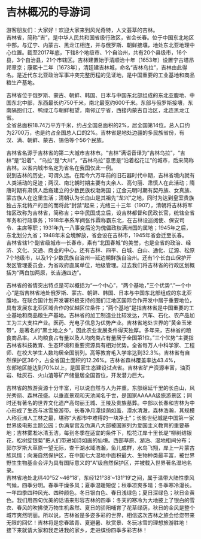 # 吉林概况的导游词  
游客朋友们：大家好！欢迎大家来到风光奇特，人文荟萃的吉林。  
吉林省，简称“吉”，是中华人民共和国省级行政区，省会长春。位于中国东北地区中部，与辽宁、内蒙古、黑龙江相连，并与俄罗斯、朝鲜接壤，地处东北亚地理中心位置。截至2017年底，下辖8个地级市、1个自治州，共有20个县级市，16个县，3个自治县，21个市辖区。吉林建置始于清顺治十年（1653年）设置宁古塔昂邦章京；康熙十二年（1673年），清廷建吉林城，命名“吉林乌拉”，吉林由此得名。是近代东北亚政治军事冲突完整历程的见证地，是中国重要的工业基地和商品粮生产基地。  

吉林省位于俄罗斯、蒙古、朝鲜、韩国、日本与中国东北部组成的东北亚腹地、中国东北中部，东西最长约750千米，南北最宽约600千米。东部与俄罗斯接壤，东南隔图们江、鸭绿江与朝鲜相望，南邻辽宁省，西接内蒙古自治区，北连黑龙江省。  
全省总面积18.74万平方千米，约占全国总面积的2%，居全国第14位。总人口约为2700万，也是约占全国总人口的2%。吉林省是地处边疆的多民族省份，有汉、满、朝鲜、蒙古、锡伯等个56个民族。  

吉林省名源于吉林省的第二大城市吉林市。“吉林”满语音译为“吉林乌拉”，“吉林”是“沿着”、“乌拉”是“大川”，“吉林乌拉”意思是“沿着松花江”的城市，后来简称吉林。以省内城市名定为省名在我国仅此一例。  
说到吉林的历史，可谓久远。在距今六万年前的旧石器时代中期，吉林省境内就有人类活动的足迹；两汉、南北朝时期主要有夫余人、高句丽、肃慎人在此活动；隋唐时期有肃慎人后裔建立的少数民族权渤海国；辽金元明时期有契丹族、女真族、蒙古族人在这里生活；清朝认为长白山是其祖先“龙兴”之地，同时为达到皇室贵族独占东北特产的目的而将此“封禁”起来；光绪三十三年（1907），清朝将吉林将军辖区改称为吉林省，简称吉；中华民国成立后，设吉林都督和民政长官，统辖全省军务和行政事务；1918年奉系军阀张作霖称霸东北，在吉林设巡阅使、保安司令、主席等职；1931年九一八事变后沦为傀儡政权满洲国的属地；1945年之后，东北划分九省；1948年末全境解放，省会设在吉林市，1945年省会迁至长春。  
吉林省辖1个副省级城市—长春市，素有“北国春城”的美誉，也是全省的政治、经济、文化、交通、商业的中心。还有吉林、四平、白城、白山、通化、辽源、松原7个地级市，以及1个少数民族自治州—延边朝鲜族自治州。还有1个长白山保护开发区管理委员会，为省政府直属单位，地级管理。过去我们将吉林省的行政区划概括为“两白加两原，长吉通四边”。  

吉林省的省情突出特点是可以概括为“一个中心”，“两个基地，”三个优势“.”一个中心“是指吉林省地处俄罗斯、蒙古、朝鲜、韩国、日本与中国东北部组成的东北亚腹地，在联合国计划开发署积极支持的图们江地区国际合作开发中居于重要地位，具有发展东北亚区域合作的优越区位条件；”两个基地“是指吉林省是中国重要的工业基地和商品粮生产基地。吉林省的加工制造业比较发达，汽车、石化、农产品加工为三大支柱产业。医药、光电子信息为优势产业。吉林省地处世界的”黄金玉米带“，是著名的”黑土地之乡“，因此农业发展条件得天独厚。多年来，吉林省的粮食商品率。人均粮食占有量以及人均肉类占有量居于全国第1位。”三个优势“主要指吉林省科技教育、生态环境和重要资源具有相对优势。全省每万人中科学家、工程师、在校大学生人数均居全国前列。高等教育毛入学率达到32.3%。吉林省有自然保护区36个，占全省国土面积的12.26%。吉林省森林覆盖率达43.4%，  
东部地区能达到70%以上，是国家生态建设试点省。吉林省矿产资源丰富，油页岩、硅灰石、火山渣等矿产储量居全国首位，开发潜力巨大。  

吉林省的旅游资源十分丰富，可以说自然与人为并重。东部绵延千里的长白山，风光秀丽、森林茂盛。以垂直景观和天池闻名于世，是国家AAAAA级旅游景区；同时还有著名的世界文化遗产高句丽王城、王陵及贵族墓葬。中部以长春和吉林为中心形成了生态与冰雪旅游带。长春净月潭绿荫如盖，潭水清澈，森林浩瀚，其规模人称亚洲人工林之最，堪称“大都市中难得的一块净土”；长影世纪城是中国第一家世界级电影主题公园；伪满皇宫及伪满八大部被国家列为爱国主义教育的重要基地；吉林雾凇冰清玉洁，每到冬季在适宜的条件下，松花江岸十里长堤“柳树结银花，松树绽银菊”把人们带进如诗如画的仙境。西部草原、湖泊、湿地相间分布；郭尔罗斯大草原一望无际，查干湖水域浩瀚，鱼儿成群，水鸟飞翔，岸上一片蒙古族风情；向海自然保护区，在中国七大湿地中面积最大、生物种类最丰富，被世界野生生物基金会评为具有国际意义的“A”级自然保护区，并被载入世界著名湿地名录。  
吉林省地处北纬40°52′~46°18′，东经121°38′~131°19′之间，属于温带大陆性季风气候，四季分明。春季干燥多风；夏季温暖短促；秋季凉爽多晴；冬季寒冷漫长。一年四季四种风光、四种颜色。冬日银白色、春日浅绿色；夏日深绿色；秋日金黄色。我们用四句优美的话语来形容吉林的四季：冬天的寒冷为大地披上了银白的雪衣、春风的吹拂使万物生机盎然、夏日的骄阳哺育了花草绿荫，秋日的金风是整个城市爽然明丽。所以说，吉林省是多姿多彩的世界，相信这次吉林之旅会给您带来无限的回忆！吉林将是您春踏青、夏避暑、秋赏景、冬玩冰雪的理想旅游胜地！  
接下来就请大家和我走进我的家乡，走进缤纷四季多彩吉林！  
